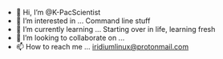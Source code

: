 - 👋 Hi, I’m @K-PacScientist
- 👀 I’m interested in ... Command line stuff
- 🌱 I’m currently learning ... Starting over in life, learning fresh
- 💞️ I’m looking to collaborate on ...
- 📫 How to reach me ... iridiumlinux@protonmail.com

<!---
K-PacScientist/K-PacScientist is a ✨ special ✨ repository because its `README.md` (this file) appears on your GitHub profile.
You can click the Preview link to take a look at your changes.
--->

